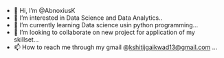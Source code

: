 - 👋 Hi, I’m @AbnoxiusK
- 👀 I’m interested in Data Science and Data Analytics..
- 🌱 I’m currently learning Data science usin python programming...
- 💞️ I’m looking to collaborate on new project for application of my skillset...
- 📫 How to reach me through my gmail @kshitijgaikwad13@gmail.com ...

<!---
AbnoxiusK/AbnoxiusK is a ✨ special ✨ repository because its `README.md` (this file) appears on your GitHub profile.
You can click the Preview link to take a look at your changes.
--->
